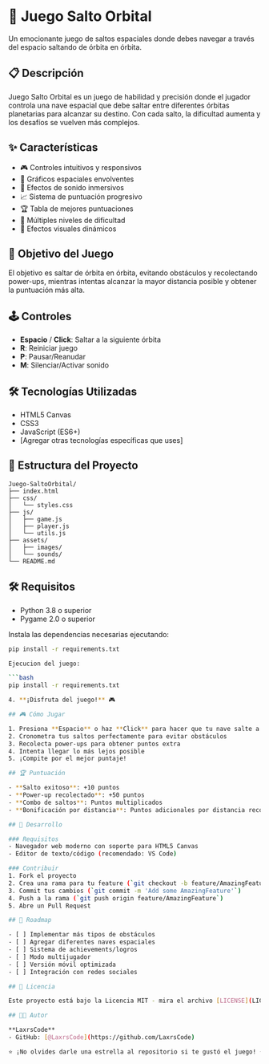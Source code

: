 # 🚀 Juego Salto Orbital

Un emocionante juego de saltos espaciales donde debes navegar a través del espacio saltando de órbita en órbita.

## 📋 Descripción

Juego Salto Orbital es un juego de habilidad y precisión donde el jugador controla una nave espacial que debe saltar entre diferentes órbitas planetarias para alcanzar su destino. Con cada salto, la dificultad aumenta y los desafíos se vuelven más complejos.

## ✨ Características

- 🎮 Controles intuitivos y responsivos
- 🌌 Gráficos espaciales envolventes
- 🎵 Efectos de sonido inmersivos
- 📈 Sistema de puntuación progresivo
- 🏆 Tabla de mejores puntuaciones
- 🎯 Múltiples niveles de dificultad
- 🌟 Efectos visuales dinámicos

## 🎯 Objetivo del Juego

El objetivo es saltar de órbita en órbita, evitando obstáculos y recolectando power-ups, mientras intentas alcanzar la mayor distancia posible y obtener la puntuación más alta.

## 🕹️ Controles

- **Espacio** / **Click**: Saltar a la siguiente órbita
- **R**: Reiniciar juego
- **P**: Pausar/Reanudar
- **M**: Silenciar/Activar sonido

## 🛠️ Tecnologías Utilizadas

- HTML5 Canvas
- CSS3
- JavaScript (ES6+)
- [Agregar otras tecnologías específicas que uses]

## 📁 Estructura del Proyecto

```
Juego-SaltoOrbital/
├── index.html
├── css/
│   └── styles.css
├── js/
│   ├── game.js
│   ├── player.js
│   └── utils.js
├── assets/
│   ├── images/
│   └── sounds/
└── README.md
```

## 🛠️ Requisitos

- Python 3.8 o superior
- Pygame 2.0 o superior

Instala las dependencias necesarias ejecutando:

```bash
pip install -r requirements.txt

Ejecucion del juego: 

```bash
pip install -r requirements.txt

4. **¡Disfruta del juego!** 🎮

## 🎮 Cómo Jugar

1. Presiona **Espacio** o haz **Click** para hacer que tu nave salte a la siguiente órbita
2. Cronometra tus saltos perfectamente para evitar obstáculos
3. Recolecta power-ups para obtener puntos extra
4. Intenta llegar lo más lejos posible
5. ¡Compite por el mejor puntaje!

## 🏆 Puntuación

- **Salto exitoso**: +10 puntos
- **Power-up recolectado**: +50 puntos
- **Combo de saltos**: Puntos multiplicados
- **Bonificación por distancia**: Puntos adicionales por distancia recorrida

## 🔧 Desarrollo

### Requisitos
- Navegador web moderno con soporte para HTML5 Canvas
- Editor de texto/código (recomendado: VS Code)

### Contribuir
1. Fork el proyecto
2. Crea una rama para tu feature (`git checkout -b feature/AmazingFeature`)
3. Commit tus cambios (`git commit -m 'Add some AmazingFeature'`)
4. Push a la rama (`git push origin feature/AmazingFeature`)
5. Abre un Pull Request

## 📝 Roadmap

- [ ] Implementar más tipos de obstáculos
- [ ] Agregar diferentes naves espaciales
- [ ] Sistema de achievements/logros
- [ ] Modo multijugador
- [ ] Versión móvil optimizada
- [ ] Integración con redes sociales

## 📄 Licencia

Este proyecto está bajo la Licencia MIT - mira el archivo [LICENSE](LICENSE) para más detalles.

## 👨‍💻 Autor

**LaxrsCode**
- GitHub: [@LaxrsCode](https://github.com/LaxrsCode)

⭐ ¡No olvides darle una estrella al repositorio si te gustó el juego! ⭐
